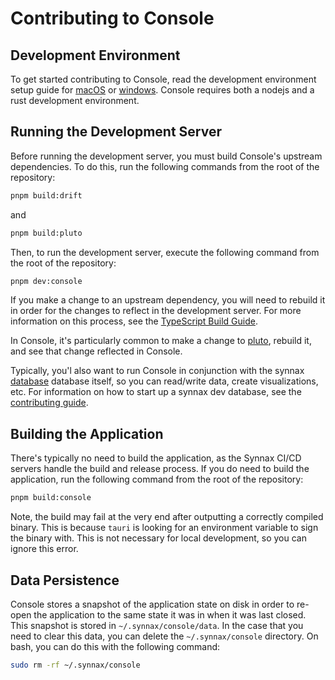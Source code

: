 # Contributing to Console

## Development Environment

To get started contributing to Console, read the development environment setup guide for
[macOS](../docs/tech/setup-macos.md) or [windows](../docs/tech/setup-windows.md).
Console requires both a nodejs and a rust development environment.

## Running the Development Server

Before running the development server, you must build Console's upstream dependencies.
To do this, run the following commands from the root of the repository:

```bash
pnpm build:drift
```

and

```bash
pnpm build:pluto
```

Then, to run the development server, execute the following command from the root of the
repository:

```bash
pnpm dev:console
```

If you make a change to an upstream dependency, you will need to rebuild it in order for
the changes to reflect in the development server. For more information on this process,
see the [TypeScript Build Guide](../docs/tech/typescript/build.md).

In Console, it's particularly common to make a change to [pluto](../pluto/README.md),
rebuild it, and see that change reflected in Console.

Typically, you'l also want to run Console in conjunction with the synnax
[database](../core/README.md) database itself, so you can read/write data, create
visualizations, etc. For information on how to start up a synnax dev database, see the
[contributing guide](../core/CONTRIBUTING.md).

## Building the Application

There's typically no need to build the application, as the Synnax CI/CD servers handle
the build and release process. If you do need to build the application, run the
following command from the root of the repository:

```bash
pnpm build:console
```

Note, the build may fail at the very end after outputting a correctly compiled binary.
This is because `tauri` is looking for an environment variable to sign the binary with.
This is not necessary for local development, so you can ignore this error.

## Data Persistence

Console stores a snapshot of the application state on disk in order to re-open the
application to the same state it was in when it was last closed. This snapshot is stored
in `~/.synnax/console/data`. In the case that you need to clear this data, you can
delete the `~/.synnax/console` directory. On bash, you can do this with the following
command:

```bash
sudo rm -rf ~/.synnax/console
```

